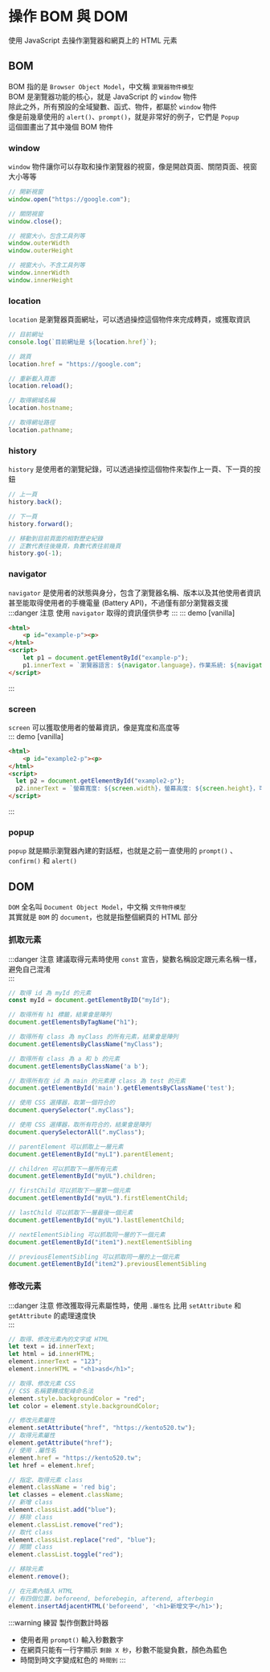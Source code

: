 # 操作 BOM 與 DOM

使用 JavaScript 去操作瀏覽器和網頁上的 HTML 元素

## BOM
BOM 指的是 `Browser Object Model`，中文稱 `瀏覽器物件模型`  
BOM 是瀏覽器功能的核心，就是 JavaScript 的 `window` 物件  
除此之外，所有預設的全域變數、函式、物件，都屬於 `window` 物件  
像是前幾章使用的 `alert()`、`prompt()`，就是非常好的例子，它們是 `Popup`  
這個圖畫出了其中幾個 BOM 物件  

<Tree :tree="{ id: 'tree1', height: '200px', data: [{ id: 1, text_1: 'window', father: null, color:'#FF5722' },
{ id: 2, text_1: 'document', father: 1, color:'#00bcd4' }, 
{ id: 3, text_1: 'history', father: 1, color:'#00bcd4' }, 
{ id: 4, text_1: 'screen', father: 1, color:'#00bcd4' },
{ id: 5, text_1: 'navigator', father: 1, color:'#00bcd4' },
{ id: 6, text_1: 'localtion', father: 1, color:'#00bcd4' },
{ id: 7, text_1: 'popup', father: 1, color:'#00bcd4' }]}" />

### window
`window` 物件讓你可以存取和操作瀏覽器的視窗，像是開啟頁面、關閉頁面、視窗大小等等  
```js
// 開新視窗
window.open("https://google.com");

// 關閉視窗
window.close();

// 視窗大小，包含工具列等
window.outerWidth
window.outerHeight

// 視窗大小，不含工具列等
window.innerWidth
window.innerHeight
```

### location
`location` 是瀏覽器頁面網址，可以透過操控這個物件來完成轉頁，或獲取資訊  
```js
// 目前網址
console.log(`目前網址是 ${location.href}`);

// 跳頁
location.href = "https://google.com";

// 重新載入頁面
location.reload();

// 取得網域名稱
location.hostname;

// 取得網址路徑
location.pathname;
```

### history
`history` 是使用者的瀏覽紀錄，可以透過操控這個物件來製作上一頁、下一頁的按鈕
```js
// 上一頁
history.back();

// 下一頁
history.forward();

// 移動到目前頁面的相對歷史紀錄
// 正數代表往後幾頁，負數代表往前幾頁
history.go(-1);
```

### navigator
`navigator` 是使用者的狀態與身分，包含了瀏覽器名稱、版本以及其他使用者資訊  
甚至能取得使用者的手機電量 (Battery API)，不過僅有部分瀏覽器支援  
:::danger 注意
使用 `navigator` 取得的資訊僅供參考
:::
::: demo [vanilla]
```html
<html>
    <p id="example-p"><p>
</html>
<script>
    let p1 = document.getElementById("example-p");
    p1.innerText = `瀏覽器語言: ${navigator.language}，作業系統: ${navigator.platform}`
</script>
```
:::

### screen
`screen` 可以獲取使用者的螢幕資訊，像是寬度和高度等  
::: demo [vanilla]
```html
<html>
    <p id="example2-p"><p>
</html>
<script>
  let p2 = document.getElementById("example2-p");
  p2.innerText = `螢幕寬度: ${screen.width}，螢幕高度: ${screen.height}，可用寬度: ${screen.availWidth}，可用高度: ${screen.availHeight}`
</script>
```
:::

### popup
`popup` 就是顯示瀏覽器內建的對話框，也就是之前一直使用的 `prompt()` 、 `confirm()` 和 `alert()`  

## DOM
`DOM` 全名叫 `Document Object Model`，中文稱 `文件物件模型`  
其實就是 `BOM` 的 `document`，也就是指整個網頁的 HTML 部分  

<Tree :tree="{ id: 'tree2', height: '350px', data: [{ id: 1, text_1: 'document', father: null, color:'#FF5722' },
{ id: 2, text_1: 'head', father: 1, color:'#00bcd4' }, 
{ id: 3, text_1: 'body', father: 1, color:'#00bcd4' },
{ id: 4, text_1: 'title', father: 2, color:'#67cc86' }, 
{ id: 5, text_1: 'meta', father: 2, color:'#67cc86' },
{ id: 6, text_1: 'h1', father: 3, color:'#67cc86' },
{ id: 7, text_1: 'div', father: 3, color:'#67cc86' },
{ id: 8, text_1: 'img', father: 7, color:'#673ab7' },
{ id: 8, text_1: 'p', father: 7, color:'#673ab7' }]}" />

### 抓取元素
:::danger 注意
建議取得元素時使用 `const` 宣告，變數名稱設定跟元素名稱一樣，避免自己混淆  
:::
```js
// 取得 id 為 myId 的元素
const myId = document.getElementByID("myId");

// 取得所有 h1 標籤，結果會是陣列
document.getElementsByTagName("h1");

// 取得所有 class 為 myClass 的所有元素，結果會是陣列
document.getElementsByClassName("myClass");

// 取得所有 class 為 a 和 b 的元素
document.getElementsByClassName('a b');

// 取得所有在 id 為 main 的元素裡 class 為 test 的元素
document.getElementById('main').getElementsByClassName('test');

// 使用 CSS 選擇器，取第一個符合的
document.querySelector(".myClass");

// 使用 CSS 選擇器，取所有符合的，結果會是陣列
document.querySelectorAll(".myClass");

// parentElement 可以抓取上一層元素
document.getElementById("myLI").parentElement;

// children 可以抓取下一層所有元素
document.getElementById("myUL").children;

// firstChild 可以抓取下一層第一個元素
document.getElementById("myUL").firstElementChild;

// lastChild 可以抓取下一層最後一個元素
document.getElementById("myUL").lastElementChild;

// nextElementSibling 可以抓取同一層的下一個元素
document.getElementById("item1").nextElementSibling 

// previousElementSibling 可以抓取同一層的上一個元素
document.getElementById("item2").previousElementSibling
```

### 修改元素
:::danger 注意
修改獲取得元素屬性時，使用 `.屬性名` 比用 `setAttribute` 和 `getAttribute` 的處理速度快  
:::
```js
// 取得、修改元素內的文字或 HTML
let text = id.innerText; 
let html = id.innerHTML; 
element.innerText = "123";
element.innerHTML = "<h1>asd</h1>"; 

// 取得、修改元素 CSS
// CSS 名稱要轉成駝峰命名法
element.style.backgroundColor = "red";
let color = element.style.backgroundColor;

// 修改元素屬性
element.setAttribute("href", "https://kento520.tw");
// 取得元素屬性
element.getAttribute("href");
// 使用 .屬性名
element.href = "https://kento520.tw";
let href = element.href;

// 指定、取得元素 class
element.className = 'red big';
let classes = element.className;
// 新增 class
element.classList.add("blue");
// 移除 class
element.classList.remove("red");
// 取代 class
element.classList.replace("red", "blue");
// 開關 class
element.classList.toggle("red");

// 移除元素
element.remove();

// 在元素內插入 HTML
// 有四個位置，beforeend, beforebegin, afterend, afterbegin
element.insertAdjacentHTML('beforeend', '<h1>新增文字</h1>');
```

:::warning 練習
製作倒數計時器
- 使用者用 `prompt()` 輸入秒數數字
- 在網頁只能有一行字顯示 `剩餘 X 秒`，秒數不能變負數，顏色為藍色
- 時間到時文字變成紅色的 `時間到`
:::